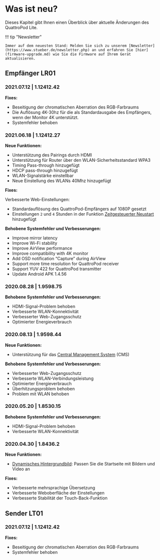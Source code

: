 # Was ist neu?

Dieses Kapitel gibt Ihnen einen Überblick über aktuelle Änderungen des QuattroPod Lite.

!!! tip "Newsletter"

    Immer auf dem neuesten Stand: Melden Sie sich zu unserem [Newsletter](https://www.stueber.de/newsletter.php) an und erfahren Sie [hier](firmware-upgrade.md) wie Sie die Firmware auf Ihrem Gerät aktualisieren.

## Empfänger LR01 

### 2021.07.12 | 1.12412.42

**Fixes:**

* Beseitigung der chromatischen Aberration des RGB-Farbraums
* Die Auflösung 4K-30hz für die als Standardausgabe des Empfängers, wenn der Monitor 4K unterstützt.
* Systemfehler behoben

### 2021.06.18 | 1.12412.27

**Neue Funktionen:**

* Unterstützung des Pairings durch HDMI
* Unterstützung für Router über den WLAN-Sicherheitsstandard WPA3
* Timing Pass-through hinzugefügt
* HDCP pass-through hinzugefügt
* WLAN-Signalstärke einstellbar
* Neue Einstellung des WLANs 40Mhz hinzugefügt

**Fixes:**

Verbesserte Web-Einstellungen:
* Standardauflösung des QuattroPod-Empfängers auf 1080P gesetzt
* Einstellungen `2` und `4` Stunden in der Funktion [Zeitgesteuerter Neustart](adv.settings.md#timedrestart) hinzugefügt

**Behobene Systemfehler und Verbesserungen:**

* Improve mirror latency
* Improve Wi-Fi stability
* Improve AirView performance
* Improve compatibility with 4K monitor
* Add OSD notification “Capture” during AirView
* Support more time resolution for QuattroPod receiver
* Support YUV 422 for QuattroPod transmitter
* Update Android APK 1.4.56

### 2020.08.28 | 1.9598.75

**Behobene Systemfehler und Verbesserungen:**

* HDMI-Signal-Problem behoben
* Verbesserte WLAN-Konnektivität
* Verbesserter Web-Zugangsschutz
* Optimierter Energieverbrauch

### 2020.08.13 | 1.9598.44

**Neue Funktionen:**

* Unterstützung für das [Central Management System](cms.md) (CMS)

**Behobene Systemfehler und Verbesserungen:**

* Verbesserter Web-Zugangsschutz
* Verbesserte WLAN-Verbindungsleistung
* Optimierter Energieverbrauch
* Überhitzungsproblem behoben
* Problem mit WLAN behoben

### 2020.05.20 | 1.8530.15

**Behobene Systemfehler und Verbesserungen:**

* HDMI-Signal-Problem behoben
* Verbesserte WLAN-Konnektivität

### 2020.04.30 | 1.8436.2


**Neue Funktionen:**

* [Dynamisches Hintergrundbild](dynamicwallpaper.md): Passen Sie die Startseite mit Bildern und Video an

**Fixes:**

* Verbesserte mehrsprachige Übersetzung
* Verbesserte Weboberfläche der Einstellungen
* Verbesserte Stabilität der Touch-Back-Funktion

## Sender LT01

### 2021.07.12 | 1.12412.42

**Fixes:**

* Beseitigung der chromatischen Aberration des RGB-Farbraums
* Systemfehler behoben